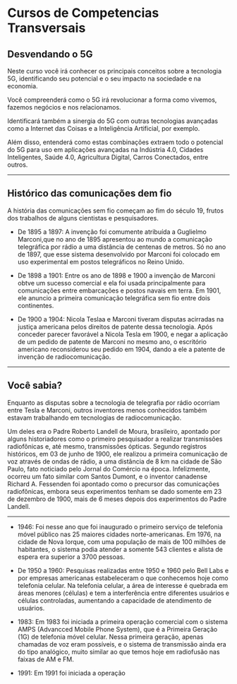 # Cursos de Competencias Transversais

## Desvendando o 5G

Neste curso você irá conhecer os principais conceitos sobre a tecnologia 5G, identificando seu potencial e o seu impacto na sociedade e na economia.

Você compreenderá como o 5G irá revolucionar a forma como vivemos, fazemos negócios e nos relacionamos.

Identificará também a sinergia do 5G com outras tecnologias avançadas como a Internet das Coisas e a Inteligência Artificial, por exemplo.

Além disso, entenderá como estas combinações extraem todo o potencial do 5G para uso em aplicações avançadas na Indústria 4.0, Cidades Inteligentes, Saúde 4.0, Agricultura Digital, Carros Conectados, entre outros.

---

## Histórico das comunicações dem fio
A história das comunicações sem fio começam ao fim do século 19, frutos dos trabalhos de alguns cientistas e pesquisadores.

- De 1895 a 1897: A invenção foi comumente atribuída a Guglielmo Marconi,que no ano de 1895 apresentou ao mundo a comunicação telegráfica por rádio a uma distância de centenas de metros. Só no ano de 1897, que esse sistema desenvolvido por Marconi foi colocado em uso experimental em postos telegráficos no Reino Unido.

- De 1898 a 1901: Entre os ano de 1898 e 1900 a invenção de Marconi obtve um sucesso comercial e ela foi usada principalmente para comunicações entre embarcações e postos navais em terra. Em 1901, ele anuncio a primeira comunicação telegráfica sem fio entre dois continentes.

- De 1900 a 1904: Nicola Teslaa e Marconi tiveram disputas acirradas na justiça americana pelos direitos de patente dessa tecnologia. Após conceder parecer favorável a Nicola Tesla em 1900, e negar a aplicação de um pedido de patente de Marconi no mesmo ano, o escritório americano reconsiderou seu pedido em 1904, dando a ele a patente de invenção de radiocomunicação.

---

## Você sabia?

Enquanto as disputas sobre a tecnologia de telegrafia por rádio ocorriam entre Tesla e Marconi, outros inventores menos conhecidos também estavam trabalhando em tecnologias de radiocomunicação.


Um deles era o Padre Roberto Landell de Moura, brasileiro, apontado por alguns historiadores como o primeiro pesquisador a realizar transmissões radiofônicas e, até mesmo, transmissões ópticas. Segundo registros históricos, em 03 de junho de 1900, ele realizou a primeira comunicação de voz através de ondas de rádio, a uma distância de 8 km na cidade de São Paulo, fato noticiado pelo Jornal do Comércio na época.  Infelizmente, ocorreu um fato similar com Santos Dumont, e o inventor canadense Richard A. Fessenden foi apontado como o precursor das comunicações radiofônicas, embora seus experimentos tenham se dado somente em 23 de dezembro de 1900, mais de 6 meses depois dos experimentos do Padre Landell.

---

- 1946: Foi nesse ano que foi inaugurado o primeiro serviço de telefonia móvel público nas 25 maiores cidades norte-americanas. Em 1976, na cidade de Nova Iorque, com uma população de mais de 100 milhões de habitantes, o sistema podia atender a somente 543 clientes e alista de espera era superior a 3700 pessoas.

- De 1950 a 1960: Pesquisas realizadas entre 1950 e 1960 pelo Bell Labs e por empresas americanas estabeleceram o que conhecemos hoje como telefonia celular. Na telefonia celular, a área de interesse é quebrada em áreas menores (células) e tem a interferência entre diferentes usuários e células controladas, aumentando a capacidade de atendimento de usuários.

- 1983: Em 1983 foi iniciada a primeira operação comercial com o sistema AMPS (Advancced Mobile Phone System), que é a Primeira Geração (1G) de telefonia móvel celular. Nessa primeira geração, apenas chamadas de voz eram possíveis, e o sistema de transmissão ainda era do tipo analógico, muito similar ao que temos hoje em radiofusão nas faixas de AM e FM.

- 1991: Em 1991 foi iniciada a operação 